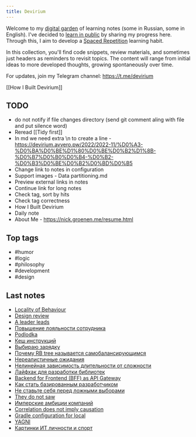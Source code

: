 ```yaml
---
title: Devirium
---
```


Welcome to my [digital garden](https://maggieappleton.com/garden-history) of learning notes (some in Russian, some in English). I've decided to [learn in public](https://dev.to/jbranchaud/how-i-learned-to-learn-in-public-2f4m) by sharing my progress here. Through this, I aim to develop a [Spaced Repetition](https://til.yenly.wtf/notes/spaced-repetition) learning habit.

In this collection, you'll find code snippets, review materials, and sometimes just headers as reminders to revisit topics. The content will range from initial ideas to more developed thoughts, growing spontaneously over time.

For updates, join my Telegram channel: https://t.me/devirium

[[How I Built Devirium]]

## TODO

- do not notify if file changes directory (send git comment aling with file and put silence word)
- Reread [[Tidy first]]
- In md we need extra \n to create a line - https://devirium.avvero.pw/2022/2022-11/%D0%A3-%D0%BA%D0%BE%D1%80%D0%BE%D0%B2%D1%8B-%D0%B7%D0%B0%D0%B4-%D0%B2-%D0%B3%D0%BE%D0%B2%D0%BD%D0%B5
- Change link to notes in configuration
- Support images - Data partitioning.md
- Preview external links in notes
- Continue link for long notes
- Check tag, sort by hits
- Check tag correctness
- How I Built Devirium
- Daily note
- About Me - https://nick.groenen.me/resume.html

## Top tags
- #humor
- #logic
- #philosophy
- #development
- #design

## Last notes
- [Locality of Behaviour](2024-07/Locality-of-Behaviour.md)
- [Design review](2024-07/Design-review.md)
- [A leader leads](2024-07/A-leader-leads.md)
- [Повышение лояльности сотрудника](Повышение-лояльности-сотрудника.md)
- [Podlodka](2024-07/Podlodka.md)
- [Кеш инструкций](Кеш-инструкций.md)
- [Выбираю зарядку](2022/2022-07/Выбираю-зарядку.md)
- [Почему RB tree называется самобалансирующимся](2022/2022-07/Почему-RB-tree-называется-самобалансирующимся.md)
- [Нереалистичные ожидания](2022/2022-07/Нереалистичные-ожидания.md)
- [Нелинейная зависимость длительности от сложности](2022/2022-07/Нелинейная-зависимость-длительности-от-сложности.md)
- [Лайфхак для разработки библиотек](2022/2022-07/Лайфхак-для-разработки-библиотек.md)
- [Backend for Frontend (BFF) as API Gateway](2022/2022-06/Backend-for-Frontend-(BFF)-as-API-Gateway.md)
- [Как стать базированным разработчиком](2023/2023-07/Как-стать-базированным-разработчиком.md)
- [Не ставьте себя перед ложными выборами](2021/2021-11/Не-ставьте-себя-перед-ложными-выборами.md)
- [They do not saw](2021/2021-11/They-do-not-saw.md)
- [Имперские амбиции компаний](2022/2022-07/Имперские-амбиции-компаний.md)
- [Correlation does not imply causation](2023/2023-03/Correlation-does-not-imply-causation.md)
- [Gradle configuration for local](2023/2023-11/Gradle-configuration-for-local.md)
- [YAGNI](2022/2022-08/YAGNI.md)
- [Картинки ИТ личности и спорт](2024/2024-02/Картинки-ИТ-личности-и-спорт.md)
